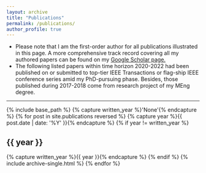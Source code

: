 ```yaml
---
layout: archive
title: "Publications"
permalink: /publications/
author_profile: true
---
```


<ul>
<li>Please note that I am the first-order author for all publications illustrated in this page. A more comprehensive track record covering all my authored papers can be found on my <a href="https://scholar.google.com/citations?hl=en&user=x0KLyqgAAAAJ">Google Scholar page.</a>
<!--[Google Scholar page](https://scholar.google.com/citations?hl=en&user=x0KLyqgAAAAJ).-->
</li>

<li>The following listed papers within time horizon 2020-2022 had been published on or submitted to top-tier IEEE Transactions or flag-ship IEEE conference series amid my PhD-pursuing phase. Besides, those published during 2017-2018 come from research project of my MEng degree.
</li> 
</ul>
<hr>
{% include base_path %}
{% capture written_year %}'None'{% endcapture %}
{% for post in site.publications reversed %}
{% capture year %}{{ post.date | date: '%Y' }}{% endcapture %}
{% if year != written_year %}
<h2 id="{{ year | slugify }}" class="archive__subtitle">{{ year }}</h2>
{% capture written_year %}{{ year }}{% endcapture %}
{% endif %}
{% include archive-single.html %}
{% endfor %}

